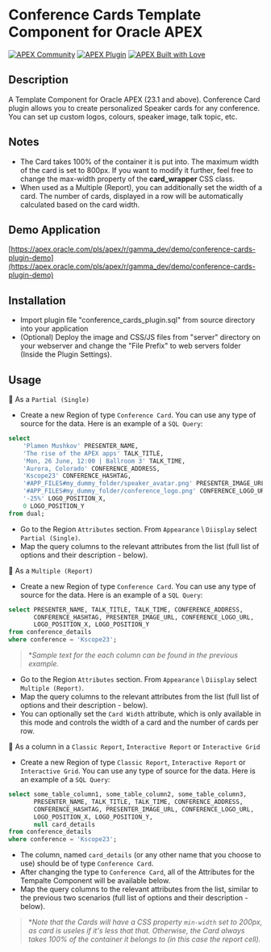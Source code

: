 # Conference Cards Template Component for Oracle APEX
[![APEX Community](https://cdn.rawgit.com/Dani3lSun/apex-github-badges/78c5adbe/badges/apex-community-badge.svg)](https://apex.oracle.com/pls/apex/r/gamma_dev/demo/) [![APEX Plugin](https://cdn.rawgit.com/Dani3lSun/apex-github-badges/b7e95341/badges/apex-plugin-badge.svg)](https://apex.oracle.com/pls/apex/r/gamma_dev/demo/)
[![APEX Built with Love](https://cdn.rawgit.com/Dani3lSun/apex-github-badges/7919f913/badges/apex-love-badge.svg)](https://apex.oracle.com/pls/apex/r/gamma_dev/demo/)

## Description
A Template Component for Oracle APEX (23.1 and above). Conference Card plugin allows you to create personalized Speaker cards for any conference. You can set up custom logos, colours, speaker image, talk topic, etc.

## Notes
- The Card takes 100% of the container it is put into. The maximum width of the card is set to 800px. If you want to modify it further, feel free to change the max-width property of the **card_wrapper** CSS class.
- When used as a Multiple (Report), you can additionally set the width of a card. The number of cards, displayed in a row will be automatically calculated based on the card width. 

## Demo Application
[https://apex.oracle.com/pls/apex/r/gamma_dev/demo/conference-cards-plugin-demo](https://apex.oracle.com/pls/apex/r/gamma_dev/demo/conference-cards-plugin-demo)

## Installation
- Import plugin file "conference_cards_plugin.sql" from source directory into your application
- (Optional) Deploy the image and CSS/JS files from "server" directory on your webserver and change the "File Prefix" to web servers folder (Inside the Plugin Settings).

## Usage
🔸 As a `Partial (Single)`
- Create a new Region of type `Conference Card`. You can use any type of source for the data. Here is an example of a `SQL Query`:
```sql
select
    'Plamen Mushkov' PRESENTER_NAME,
    'The rise of the APEX apps' TALK_TITLE,
    'Mon, 26 June, 12:00 | Ballroom 3' TALK_TIME, 
    'Aurora, Colorado' CONFERENCE_ADDRESS,
    'Kscope23' CONFERENCE_HASHTAG,
    '#APP_FILES#my_dummy_folder/speaker_avatar.png' PRESENTER_IMAGE_URL,
    '#APP_FILES#my_dummy_folder/conference_logo.png' CONFERENCE_LOGO_URL,
    '-25%' LOGO_POSITION_X,
    0 LOGO_POSITION_Y
from dual;
```
- Go to the Region `Attributes` section. From `Appearance` \ `Diisplay` select `Partial (Single)`.
- Map the query columns to the relevant attributes from the list (full list of options and their description - below).

🔸 As a `Multiple (Report)`
- Create a new Region of type `Conference Card`. You can use any type of source for the data. Here is an example of a `SQL Query`:
```sql
select PRESENTER_NAME, TALK_TITLE, TALK_TIME, CONFERENCE_ADDRESS,
       CONFERENCE_HASHTAG, PRESENTER_IMAGE_URL, CONFERENCE_LOGO_URL,
       LOGO_POSITION_X, LOGO_POSITION_Y
from conference_details
where conference = 'Kscope23';
```
> **Sample text for the each column can be found in the previous example.*
- Go to the Region `Attributes` section. From `Appearance` \ `Diisplay` select `Multiple (Report)`.
- Map the query columns to the relevant attributes from the list (full list of options and their description - below).
- You can optionally set the `Card Width` attribute, which is only available in this mode and controls the width of a card and the number of cards per row.

🔸 As a column in a `Classic Report`, `Interactive Report` or `Interactive Grid`
- Create a new Region of type `Classic Report`, `Interactive Report` or `Interactive Grid`.  You can use any type of source for the data. Here is an example of a `SQL Query`:
```sql
select some_table_column1, some_table_column2, some_table_column3,
       PRESENTER_NAME, TALK_TITLE, TALK_TIME, CONFERENCE_ADDRESS,
       CONFERENCE_HASHTAG, PRESENTER_IMAGE_URL, CONFERENCE_LOGO_URL,
       LOGO_POSITION_X, LOGO_POSITION_Y,
       null card_details
from conference_details
where conference = 'Kscope23';
```
- The column, named `card_details` (or any other name that you choose to use) should be of type `Conference Card`.
- After changing the type to `Conference Card`, all of the Attributes for the Tempalte Component will be available below.
- Map the query columns to the relevant attributes from the list, similar to the previous two scenarios (full list of options and their description - below).
> **Note that the Cards will have a CSS property `min-width` set to 200px, as card is useles if it's less that that. Otherwise, the Card always takes 100% of the container it belongs to (in this case the report cell).*
